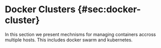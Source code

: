 # Docker Clusters {#sec:docker-cluster}

In this section we present mechnisms for managing containers accross multiple hosts. This includes docker swarm and kubernetes.
